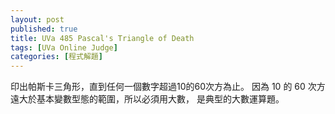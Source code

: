 ```yaml
---
layout: post
published: true
title: UVa 485 Pascal's Triangle of Death
tags: [UVa Online Judge]
categories: [程式解題]
---
```


印出帕斯卡三角形，直到任何一個數字超過10的60次方為止。
因為 10 的 60 次方遠大於基本變數型態的範圍，所以必須用大數，
是典型的大數運算題。

<a class="embed" href="https://api.bitbucket.org/1.0/repositories/chchwy/chchwyacm/src/tip/485.cpp" >
</a>
